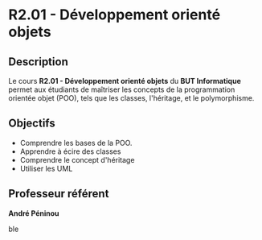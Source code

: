# R2.01 - Développement orienté objets

## Description
Le cours **R2.01 - Développement orienté objets** du **BUT Informatique** permet aux étudiants de maîtriser les concepts de la programmation orientée objet (POO), tels que les classes, l'héritage, et le polymorphisme.

## Objectifs
- Comprendre les bases de la POO.
- Apprendre à écire des classes
- Comprendre le concept d'héritage
- Utiliser les UML 

## Professeur référent
**André Péninou** 

ble